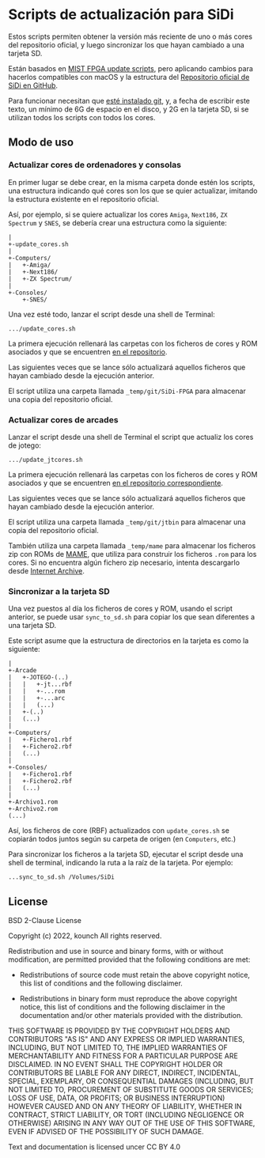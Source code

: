 # Scripts de actualización para SiDi

Estos scripts permiten obtener la versión más reciente de uno o más cores del repositorio oficial, y luego sincronizar los que hayan cambiado a una tarjeta SD.

Están basados en [MIST FPGA update scripts](https://gist.github.com/squidrpi/4ce3ea61cbbfa3900e116f9565d45e74), pero aplicando cambios para hacerlos compatibles con macOS y la estructura del [Repositorio oficial de SiDi en GitHub](https://github.com/ManuFerHi/SiDi-FPGA/).

Para funcionar necesitan que [esté instalado git](https://git-scm.com/download/mac), y, a fecha de escribir este texto, un mínimo de 6G de espacio en el disco, y 2G en la tarjeta SD, si se utilizan todos los scripts con todos los cores.

## Modo de uso

### Actualizar cores de ordenadores y consolas

En primer lugar se debe crear, en la misma carpeta donde estén los scripts, una estructura indicando qué cores son los que se quier actualizar, imitando la estructura existente en el repositorio oficial.

Así, por ejemplo, si se quiere actualizar los cores `Amiga`, `Next186`, `ZX Spectrum` y `SNES`, se debería crear una estructura como la siguiente:

    |
    +-update_cores.sh
    |
    +-Computers/
    |   +-Amiga/
    |   +-Next186/
    |   +-ZX Spectrum/
    |
    +-Consoles/
        +-SNES/

Una vez esté todo, lanzar el script desde una shell de Terminal:

    .../update_cores.sh

La primera ejecución rellenará las carpetas con los ficheros de cores y ROM asociados y que se encuentren [en el repositorio](https://github.com/ManuFerHi/SiDi-FPGA).

Las siguientes veces que se lance sólo actualizará aquellos ficheros que hayan cambiado desde la ejecución anterior.

El script utiliza una carpeta llamada `_temp/git/SiDi-FPGA` para almacenar una copia del repositorio oficial.


### Actualizar cores de arcades

Lanzar el script desde una shell de Terminal el script que actualiz los cores de jotego:

    .../update_jtcores.sh

La primera ejecución rellenará las carpetas con los ficheros de cores y ROM asociados y que se encuentren [en el repositorio correspondiente](https://github.com/jotego/jtbin/tree/master/sidi).

Las siguientes veces que se lance sólo actualizará aquellos ficheros que hayan cambiado desde la ejecución anterior.

El script utiliza una carpeta llamada `_temp/git/jtbin` para almacenar una copia del repositorio oficial.

También utiliza una carpeta llamada `_temp/mame` para almacenar los ficheros zip con ROMs de [MAME](https://www.mamedev.org), que utiliza para construir los ficheros `.rom` para los cores. Si no encuentra algún fichero zip necesario, intenta descargarlo desde [Internet Archive](https://archive.org/download/mame-merged/mame-merged).

### Sincronizar a la tarjeta SD

Una vez puestos al día los ficheros de cores y ROM, usando el script anterior, se puede usar `sync_to_sd.sh` para copiar los que sean diferentes a una tarjeta SD.

Este script asume que la estructura de directorios en la tarjeta es como la siguiente:

    |
    +-Arcade
    |   +-JOTEGO-(..)
    |   |   +-jt...rbf
    |   |   +-...rom
    |   |   +-...arc
    |   |   (...)
    |   +-(..)
    |   (...)
    |
    +-Computers/
    |   +-Fichero1.rbf
    |   +-Fichero2.rbf
    |   (...)
    |      
    +-Consoles/
    |   +-Fichero1.rbf
    |   +-Fichero2.rbf
    |   (...)
    |
    +-Archivo1.rom
    +-Archivo2.rom
    (...)

Así, los ficheros de core (RBF) actualizados con `update_cores.sh` se copiarán todos juntos según su carpeta de origen (en `Computers`, etc.)

Para sincronizar los ficheros a la tarjeta SD, ejecutar el script desde una shell de terminal, indicando la ruta a la raíz de la tarjeta. Por ejemplo:

    ...sync_to_sd.sh /Volumes/SiDi

## License

BSD 2-Clause License

Copyright (c) 2022, kounch
All rights reserved.

Redistribution and use in source and binary forms, with or without
modification, are permitted provided that the following conditions are met:

- Redistributions of source code must retain the above copyright notice, this
  list of conditions and the following disclaimer.

- Redistributions in binary form must reproduce the above copyright notice,
  this list of conditions and the following disclaimer in the documentation
  and/or other materials provided with the distribution.

THIS SOFTWARE IS PROVIDED BY THE COPYRIGHT HOLDERS AND CONTRIBUTORS "AS IS"
AND ANY EXPRESS OR IMPLIED WARRANTIES, INCLUDING, BUT NOT LIMITED TO, THE
IMPLIED WARRANTIES OF MERCHANTABILITY AND FITNESS FOR A PARTICULAR PURPOSE ARE
DISCLAIMED. IN NO EVENT SHALL THE COPYRIGHT HOLDER OR CONTRIBUTORS BE LIABLE
FOR ANY DIRECT, INDIRECT, INCIDENTAL, SPECIAL, EXEMPLARY, OR CONSEQUENTIAL
DAMAGES (INCLUDING, BUT NOT LIMITED TO, PROCUREMENT OF SUBSTITUTE GOODS OR
SERVICES; LOSS OF USE, DATA, OR PROFITS; OR BUSINESS INTERRUPTION) HOWEVER
CAUSED AND ON ANY THEORY OF LIABILITY, WHETHER IN CONTRACT, STRICT LIABILITY,
OR TORT (INCLUDING NEGLIGENCE OR OTHERWISE) ARISING IN ANY WAY OUT OF THE USE
OF THIS SOFTWARE, EVEN IF ADVISED OF THE POSSIBILITY OF SUCH DAMAGE.

Text and documentation is licensed uncer CC BY 4.0
